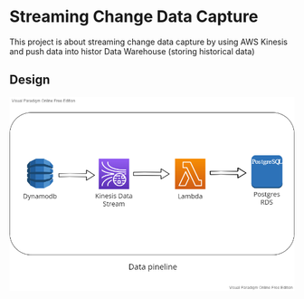 # Streaming Change Data Capture
This project is about streaming change data capture by using AWS Kinesis and push data into histor Data Warehouse (storing historical data)
## Design
<img src="/image/datapipeline.png" alt="Data pipeline" title="Data pipeline">

